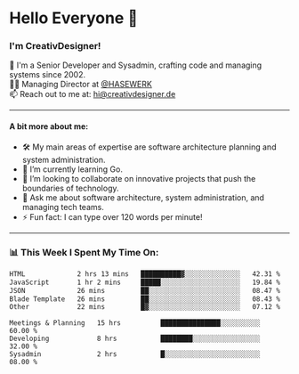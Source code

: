 # Hello Everyone 👋

### I'm CreativDesigner!

🔭 I'm a Senior Developer and Sysadmin, crafting code and managing systems since 2002.  
👨‍💼 Managing Director at [@HASEWERK](https://github.com/HASEWERK)  
📫 Reach out to me at: [hi@creativdesigner.de](mailto:hi@creativdesigner.de)  

---

#### A bit more about me:

- 🛠 My main areas of expertise are software architecture planning and system administration.
- 🌱 I’m currently learning Go.
- 👯 I’m looking to collaborate on innovative projects that push the boundaries of technology.
- 💬 Ask me about software architecture, system administration, and managing tech teams.
- ⚡ Fun fact: I can type over 120 words per minute!  

---

### 📊 **This Week I Spent My Time On:**

<!--START_SECTION:waka-->

```txt
HTML             2 hrs 13 mins   ██████████▓░░░░░░░░░░░░░░   42.31 %
JavaScript       1 hr 2 mins     █████░░░░░░░░░░░░░░░░░░░░   19.84 %
JSON             26 mins         ██░░░░░░░░░░░░░░░░░░░░░░░   08.47 %
Blade Template   26 mins         ██░░░░░░░░░░░░░░░░░░░░░░░   08.43 %
Other            22 mins         █▓░░░░░░░░░░░░░░░░░░░░░░░   07.12 %
```

<!--END_SECTION:waka-->

```text
Meetings & Planning   15 hrs          ███████████████░░░░░░░░░░   60.00 % 
Developing            8 hrs           ████████░░░░░░░░░░░░░░░░░   32.00 % 
Sysadmin              2 hrs           █░░░░░░░░░░░░░░░░░░░░░░░░   08.00 %

